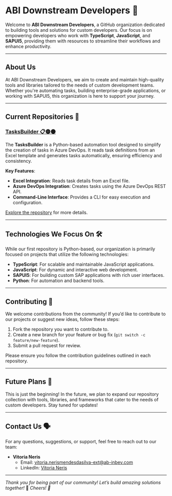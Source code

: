 # ABI Downstream Developers 🚀

Welcome to **ABI Downstream Developers**, a GitHub organization dedicated to building tools and solutions for custom developers. Our focus is on empowering developers who work with **TypeScript**, **JavaScript**, and **SAPUI5**, providing them with resources to streamline their workflows and enhance productivity.

---

## About Us

At ABI Downstream Developers, we aim to create and maintain high-quality tools and libraries tailored to the needs of custom development teams. Whether you're automating tasks, building enterprise-grade applications, or working with SAPUI5, this organization is here to support your journey.

---

## Current Repositories 📂

### [TasksBuilder 📋🟡⚫](https://github.com/ABI-Downstream/TasksBuilder)

The **TasksBuilder** is a Python-based automation tool designed to simplify the creation of tasks in Azure DevOps. It reads task definitions from an Excel template and generates tasks automatically, ensuring efficiency and consistency.

**Key Features**:
- **Excel Integration**: Reads task details from an Excel file.
- **Azure DevOps Integration**: Creates tasks using the Azure DevOps REST API.
- **Command-Line Interface**: Provides a CLI for easy execution and configuration.

[Explore the repository](https://github.com/ABI-Downstream/TasksBuilder) for more details.

---

## Technologies We Focus On 🛠️

While our first repository is Python-based, our organization is primarily focused on projects that utilize the following technologies:

- **TypeScript**: For scalable and maintainable JavaScript applications.
- **JavaScript**: For dynamic and interactive web development.
- **SAPUI5**: For building custom SAP applications with rich user interfaces.
- **Python**: For automation and backend tools.

---

## Contributing 🤝

We welcome contributions from the community! If you’d like to contribute to our projects or suggest new ideas, follow these steps:

1. Fork the repository you want to contribute to.
2. Create a new branch for your feature or bug fix (`git switch -c feature/new-feature`).
3. Submit a pull request for review.

Please ensure you follow the contribution guidelines outlined in each repository.

---

## Future Plans 🌟

This is just the beginning! In the future, we plan to expand our repository collection with tools, libraries, and frameworks that cater to the needs of custom developers. Stay tuned for updates!

---

## Contact Us 🗣️

For any questions, suggestions, or support, feel free to reach out to our team:

- **Vitoria Neris**  
  - Email: vitoria.nerismendesdasilva-ext@ab-inbev.com  
  - LinkedIn: [Vitoria Neris](https://www.linkedin.com/in/vitorianeris/)

---

_Thank you for being part of our community! Let’s build amazing solutions together!_ 🚀 _Cheers! 🥂_
